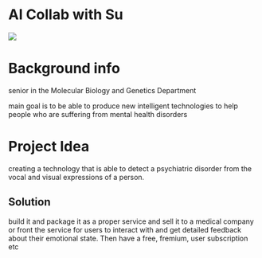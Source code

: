 ﻿# AI Collab with Su

![](https://positivepsychology.com/wp-content/uploads/2021/02/Artificial-Intelligence-in-Psychology.jpg)

# Background info

senior in the Molecular Biology and Genetics Department

  

main goal is to be able to produce new intelligent technologies to help people who are suffering from mental health disorders

  

  

# Project Idea

  

creating a technology that is able to detect a psychiatric disorder from the vocal and visual expressions of a person.

  

## Solution

  

build it and package it as a proper service and sell it to a medical company or front the service for users to interact with and get detailed feedback about their emotional state. Then have a free, fremium, user subscription etc

